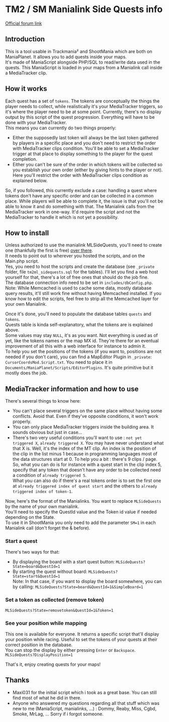# TM2 / SM Manialink Side Quests info  
[Official forum link](https://forum.maniaplanet.com/viewtopic.php?f=266&t=46335)  
## Introduction  
This is a tool usable in Trackmania² and ShootMania which are both on ManiaPlanet. It allows you to add quests inside your maps.  
It's made of ManiaScript alongside PHP/SQL to read/write data used in the quests. This ManiaScript is loaded in your maps from a Manialink call inside a MediaTracker clip.  

## How it works  
Each quest has a set of `tokens`. The tokens are conceptually the things the player needs to collect, while realistically it's your MediaTracker triggers, so it's where the player need to be at some point.
Currently, there's no display output by this script of the quest progression. Everything will have to be done with your MediaTracker.  
This means you can currently do two things properly:  

* Either the supposedly last token will always be the last token gathered by players in a specific place and you don't need to restrict the order with MediaTracker clips condition. You'll be able to set a MediaTracker trigger at that place to display something to the player for the quest completion.  
* Either you can't be sure of the order in which tokens will be collected so you establish your own order (either by giving hints to the player or not). Here you'll restrict the order with MediaTracker clips condition as explained below.  

So, if you followed, this currently exclude a case: handling a quest where tokens don't have any specific order and can be collected in a common place. While players will be able to complete it, the issue is that you'll not be able to know it and do something with that. The Manialink calls from the MediaTracker work in one-way. It'd require the script and not the MediaTracker to handle it which is not yet a possibility.  

## How to install  
Unless authorized to use the manialink MLSideQuests, you'll need to create one (thankfully the first is free) [over there](https://www.maniaplanet.com/account/manialinks).  
It needs to point out to wherever you hosted the scripts, and on the Main.php script.  
Yes, you need to host the scripts and create the database (see `_private` folder, file `tm2ml_sidequests.sql` for the tables). I'll let you find a web host yourself for that, there's a lot of free ones that should do the job fine.  
The database connection info need to be set in `includes/dbConfig.php`.  
Note: While Memcached is used to cache some data, mostly database query results, it'll still work fine without having Memcached installed. If you know how to edit the scripts, feel free to strip all the Memcached layer for your own Manialink.  

Once it's done, you'll need to populate the database tables `quests` and `tokens`.  
Quests table is kinda self-explanatory, what the tokens are is explained above.  
Some values may stay `NULL`, it's as you want. Not everything is used as of yet, like the tokens names or the map MX id. They're there for an eventual improvement of all this with a web interface for instance to admin it.  
To help you set the positions of the tokens (if you want to, positions are not needed if you don't care), you can find a MapEditor Plugin in `_private`: `CursorCoordsMod.Script.txt`. You need to place it in `Documents/ManiaPlanet/Scripts/EditorPlugins`. It's quite primitive but it mostly does the job.  

## MediaTracker information and how to use  
There's several things to know here:  

* You can't place several triggers on the same place without having some conflicts. Avoid that. Even if they've opposite conditions, it won't work properly.
* You can only place MediaTracker triggers inside the building area. It sounds obvious but just in case...
* There's two very useful conditions you'll want to use : `not yet triggered X`, `already triggered X`. You may have never understand what that X is. Well, it's the index of the MT clip. 	An index is the position of the clip in the list minus 1 because in programming languages most of the data structures start at 0. To help you a bit : there's 9 clips / page.  
So, what you can do is for instance with a quest start in the clip index 5, specify that any token that doesn't have any order to be collected need a condition of `already triggered 5`.  
What you can also do if there's a real tokens order is to set the first one at `already triggered index of quest start` and the others to `already triggered index of token-1`.  

Now, here's the format of the Manialinks. You want to replace `MLSideQuests` by the name of your own manialink.  
You'll need to specify the QuestId value and the Token id value if needed depending on the State.  
To use it in ShootMania you only need to add the parameter `SM=1` in each Manialink call (don't forget the & before).  

### Start a quest  
There's two ways for that:  

* By displaying the board with a start quest button: `MLSideQuests?State=board&QuestId=1`  
* By starting the quest without board: `MLSideQuests?State=start&QuestId=1`  
Note: In that case, if you want to display the board somewhere, you can by calling: `MLSideQuests?State=board&QuestId=1&SimpleBoard=1`  

### Set a token as collected (remove token)  
`MLSideQuests?State=removetoken&QuestId=1&Token=1`  

### See your position while mapping  
This one is available for everyone. It returns a specific script that'll display your position while racing. Useful to set the tokens of your quests at their correct position in the database.  
You can stop the display by either pressing `Enter` or `Backspace`.  
`MLSideQuests?DisplayPosition=1`  

That's it, enjoy creating quests for your maps!  

## Thanks  

* Maxi031 for the initial script which i took as a great base. You can still find most of what he did in there.  
* Anyone who answered my questions regarding all that stuff which was new to me (ManiaScript, manialinks, ...) : Dommy, Reaby, Miss, Cgbd, Smoke, MrLag, ... Sorry if i forgot someone.